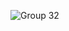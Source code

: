 ![Group 32](https://github.com/tabhub-official/.github/assets/56880684/56f48f87-1425-4511-b96d-b199f30b5f83)

